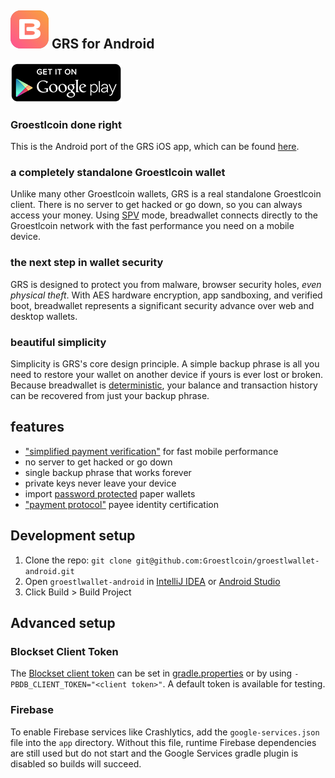 ![ƀ](/images/icon.png) GRS for Android
----------------------------------

[![Get it on Google Play](/images/icon-google-play.png)](https://play.google.com/store/apps/details?id=org.groestlcoin.groestlwallet)

### Groestlcoin done right

This is the Android port of the GRS iOS app, which can be found [here](https://github.com/Groestlcoin/groestlwallet/).

### a completely standalone Groestlcoin wallet

Unlike many other Groestlcoin wallets, GRS is a real standalone Groestlcoin client. There is no server to get hacked or go down, so you can always access your money. Using [SPV](https://en.bitcoin.it/wiki/Thin_Client_Security#Header-Only_Clients) mode, breadwallet connects directly to the Groestlcoin network with the fast performance you need on a mobile device.

### the next step in wallet security

GRS is designed to protect you from malware, browser security holes, *even physical theft*. With AES hardware encryption, app sandboxing, and verified boot, breadwallet represents a significant security advance over web and desktop wallets.

### beautiful simplicity

Simplicity is GRS's core design principle. A simple backup phrase is all you need to restore your wallet on another device if yours is ever lost or broken.  Because breadwallet is  [deterministic](https://github.com/bitcoin/bips/blob/master/bip-0032.mediawiki), your balance and transaction history can be recovered from just your backup phrase.

## features

- ["simplified payment verification"](https://github.com/bitcoin/bips/blob/master/bip-0037.mediawiki) for fast mobile performance
- no server to get hacked or go down
- single backup phrase that works forever
- private keys never leave your device
- import [password protected](https://github.com/bitcoin/bips/blob/master/bip-0038.mediawiki) paper wallets
- ["payment protocol"](https://github.com/bitcoin/bips/blob/master/bip-0070.mediawiki) payee identity certification

## Development setup

1. Clone the repo: `git clone git@github.com:Groestlcoin/groestlwallet-android.git`
2. Open `groestlwallet-android` in [IntelliJ IDEA](https://www.jetbrains.com/idea/download/) or [Android Studio](https://developer.android.com/studio)
3. Click Build > Build Project

## Advanced setup

### Blockset Client Token

The [Blockset client token](https://blockset.com/docs/v1/tools/authentication) can be set in [gradle.properties](gradle.properties) or by using `-PBDB_CLIENT_TOKEN="<client token>"`.
A default token is available for testing.

### Firebase

To enable Firebase services like Crashlytics, add the `google-services.json` file into the `app` directory.
Without this file, runtime Firebase dependencies are still used but do not start and the Google Services gradle plugin is disabled so builds will succeed.
